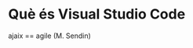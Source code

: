 <!-- TITLE: Què és Visual Studio Code -->
<!-- SUBTITLE: Breu explicació de què és Visual Studio Code-->

# Què és Visual Studio Code
ajaix == agile (M. Sendin)
